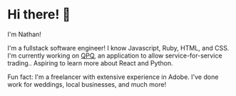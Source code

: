 # Hi there! 👋

I'm Nathan!

I'm a fullstack software engineer! 
I know Javascript, Ruby, HTML, and CSS. 
I'm currently working on [QPQ](https://github.com/bdb2381/mod4-frontend), an application to allow service-for-service trading..
Aspiring to learn more about React and Python.

Fun fact: I'm a freelancer with extensive experience in Adobe. I've done work for weddings, local businesses, and much more!

<!--
**hellonathanchung/hellonathanchung** is a ✨ _special_ ✨ repository because its `README.md` (this file) appears on your GitHub profile.


- 🔭 I’m currently working on a b
- 🌱 I’m currently learning ...
- 👯 I’m looking to collaborate on ...
- 🤔 I’m looking for help with ...
- 💬 Ask me about ...
- 📫 How to reach me: ...
- 😄 Pronouns: ...
- ⚡ Fun fact: ...
-->
